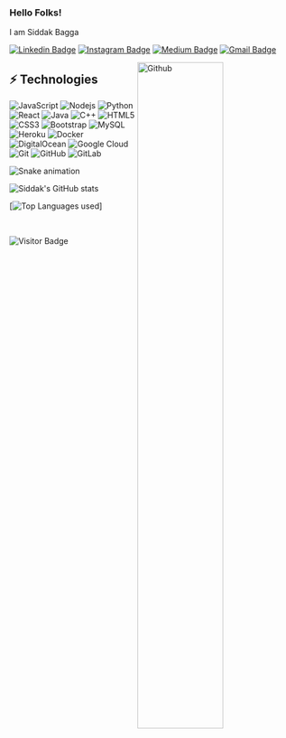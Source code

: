 

<!--
**siddakbagga13/siddakbagga13** is a ✨ _special_ ✨ repository because its `README.md` (this file) appears on your GitHub profile.

Here are some ideas to get you started:

- 🔭 I’m currently working on ...
- 🌱 I’m currently learning ...
- 👯 I’m looking to collaborate on ...
- 🤔 I’m looking for help with ...
- 💬 Ask me about ...
- 📫 How to reach me: ...
- 😄 Pronouns: ...
- ⚡ Fun fact: ...
-->
### Hello Folks!

I am Siddak Bagga

[![Linkedin Badge](https://img.shields.io/badge/-LinkedIn-blue?style=flat-square&logo=Linkedin&logoColor=white&link=https://www.linkedin.com/in/siddak-bagga-60921b218/)](https://www.linkedin.com/in/siddak-bagga-60921b218/)
[![Instagram Badge](https://img.shields.io/badge/-siddak._.sk-purple?style=flat-square&logo=instagram&logoColor=white&link=https://instagram.com/siddak._.sk/)](https://instagram.com/siddak._.sk)
[![Medium Badge](https://img.shields.io/badge/-@siddak-03a57a?style=flat-square&labelColor=000000&logo=Medium&link=https://medium.com/@siddak77777/)](https://medium.com/@siddak77777)
[![Gmail Badge](https://img.shields.io/badge/-siddakbagga@gmail.com-c14438?style=flat-square&logo=Gmail&logoColor=white&link=mailto:siddakbagga@gmail.com)](mailto:siddakbagga@gmail.com)

<!-- Any image aligned to the right. Beware the width -->
<img width="55%" align="right" alt="Github" src="https://raw.githubusercontent.com/onimur/.github/master/.resources/git-header.svg" />

## ⚡ Technologies

![JavaScript](https://img.shields.io/badge/-JavaScript-black?style=flat-square&logo=javascript)
![Nodejs](https://img.shields.io/badge/-Nodejs-black?style=flat-square&logo=Node.js)
![Python](https://img.shields.io/badge/-Python-black?style=flat-square&logo=Python)
![React](https://img.shields.io/badge/-React-black?style=flat-square&logo=react)
![Java](https://img.shields.io/badge/-java-E34A86?style=flat-square&logo=java)
![C++](https://img.shields.io/badge/-C++-00599C?style=flat-square&logo=c)
![HTML5](https://img.shields.io/badge/-HTML5-E34F26?style=flat-square&logo=html5&logoColor=white)
![CSS3](https://img.shields.io/badge/-CSS3-1572B6?style=flat-square&logo=css3)
![Bootstrap](https://img.shields.io/badge/-Bootstrap-563D7C?style=flat-square&logo=bootstrap)
![MySQL](https://img.shields.io/badge/-MySQL-black?style=flat-square&logo=mysql)
![Heroku](https://img.shields.io/badge/-Heroku-430098?style=flat-square&logo=heroku)
![Docker](https://img.shields.io/badge/-Docker-black?style=flat-square&logo=docker)
![DigitalOcean](https://img.shields.io/badge/-Digital%20Ocean-darkblue?style=flat-square&logo=digitalocean)
![Google Cloud](https://img.shields.io/badge/Google%20Cloud-black?style=flat-square&logo=google-cloud)
![Git](https://img.shields.io/badge/-Git-black?style=flat-square&logo=git)
![GitHub](https://img.shields.io/badge/-GitHub-181717?style=flat-square&logo=github)
![GitLab](https://img.shields.io/badge/-GitLab-FCA121?style=flat-square&logo=gitlab)

![Snake animation](https://github.com/thepiyushmalhotra/thepiyushmalhotra/blob/output/github-contribution-grid-snake.svg)

![Siddak's GitHub stats](https://github-readme-stats.vercel.app/api?username=siddakbagga13&show_icons=true&theme=tokyonight)

[![Top Languages used](https://github-readme-stats.vercel.app/api/top-langs/?username=siddakbagga13&layout=compact)]

<br>

![Visitor Badge](https://visitor-badge.laobi.icu/badge?page_id=siddakbagga13)
